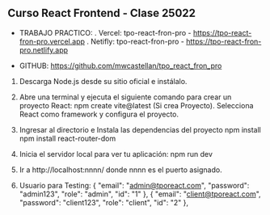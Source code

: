 ## Curso React Frontend - Clase 25022

- TRABAJO PRACTICO:
  . Vercel: tpo-react-fron-pro - https://tpo-react-fron-pro.vercel.app
  . Netifly: tpo-react-fron-pro - https://tpo-react-fron-pro.netlify.app

- GITHUB: https://github.com/mwcastellan/tpo_react_fron_pro


1. Descarga Node.js desde su sitio oficial e instálalo.

2. Abre una terminal y ejecuta el siguiente comando para crear un proyecto React:
npm create vite@latest (Si crea Proyecto). Selecciona React como framework y configura el proyecto.

3. Ingresar al directorio e Instala las dependencias del proyecto
npm install
npm install react-router-dom

4. Inicia el servidor local para ver tu aplicación:
npm run dev

5. Ir a http://localhost:nnnn/ donde nnnn es el puerto asignado.

6. Usuario para Testing:
{   "email": "admin@tporeact.com",
    "password": "admin123",
    "role": "admin",
    "id": "1"
},
{   "email": "client@tporeact.com",
    "password": "client123",
    "role": "client",
    "id": "2"
},
